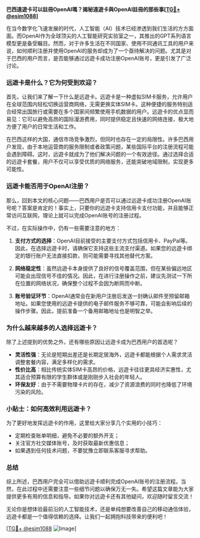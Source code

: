 **巴西遠遊卡可以註冊OpenAI嗎？揭秘遠遊卡與OpenAI註冊的那些事[[TG💪+ @esim1088](https://t.me/s/esim1088)]**

在当今数字化飞速发展的时代，人工智能（AI）技术已经渗透到我们生活的方方面面。而OpenAI作为全球顶尖的人工智能研究实验室之一，其推出的GPT系列语言模型更是备受瞩目。然而，对于许多生活在不同国家、使用不同通讯工具的用户来说，如何顺利注册并使用OpenAI的服务却成为了一个亟待解决的问题。尤其是对于巴西的用户而言，是否能够通过远遊卡成功注册OpenAI账号，更是引发了广泛讨论。

### **远遊卡是什么？它为何受到欢迎？**

首先，让我们来了解一下什么是远遊卡。远遊卡是一种虚拟SIM卡服务，允许用户在全球范围内轻松切换运营商网络，无需更换实体SIM卡。这种便捷的服务特别适合经常出国旅行或需要在多个国家间频繁使用手机数据的用户。远遊卡的优点显而易见：它可以避免高昂的国际漫游费用，同时提供稳定且快速的网络连接，极大地方便了用户的日常生活和工作。

在巴西这样的大国，通信市场竞争激烈，但同时也存在一定的局限性。许多巴西用户发现，由于本地运营商的服务限制或者政策问题，某些国际平台的注册流程可能会遇到障碍。这时，远遊卡就成为了他们解决问题的一个有效途径。通过选择合适的远遊卡套餐，用户不仅可以享受优质的网络服务，还能突破地域限制，实现更多可能性。

### **远遊卡能否用于OpenAI注册？**

那么，回到本文的核心问题——巴西用户是否可以通过远遊卡成功注册OpenAI账号呢？答案是肯定的！事实上，只要你的远遊卡支持信用卡支付功能，并且能够正常访问互联网，理论上就可以完成OpenAI账号的注册过程。

不过，在实际操作中，仍有一些需要注意的地方：

1. **支付方式的选择**：OpenAI目前接受的主要支付方式包括信用卡、PayPal等。因此，在选择远遊卡时，请确保它支持这些主流支付渠道。如果您的远遊卡绑定的银行账户无法直接扣款，则可能需要寻找其他替代方案。
   
2. **网络稳定性**：虽然远遊卡本身提供了良好的信号覆盖范围，但在某些偏远地区可能会出现信号不佳的情况。因此，在进行注册操作之前，建议先测试一下所在位置的网络状况，确保整个过程不会因为断网而中断。

3. **账号验证环节**：OpenAI通常会在新用户注册后发送一封确认邮件至预留邮箱地址。如果您使用的远遊卡提供的电子邮件服务不够可靠，可能会影响后续的操作步骤。因此，提前准备一个备用邮箱地址也是明智之举。

### **为什么越来越多的人选择远遊卡？**

除了上述提到的优势之外，还有哪些原因让远遊卡成为巴西用户的首选呢？

- **灵活性强**：无论是短期出差还是长期定居海外，远遊卡都能根据个人需求灵活调整套餐内容，满足多样化的需求。
- **性价比高**：相比传统实体SIM卡高昂的价格，远遊卡往往更具经济实惠性，尤其适合预算有限的学生群体或是刚刚步入社会的年轻人。
- **环保友好**：由于不需要物理卡片的存在，减少了资源浪费的同时也降低了环境污染的风险。

### **小贴士：如何高效利用远遊卡？**

为了更好地发挥远遊卡的作用，这里给大家分享几个实用的小技巧：

- 定期检查账单明细，避免不必要的额外开支；
- 关注官方社交媒体账号，及时获取最新优惠信息；
- 如果遇到任何技术问题，不要犹豫立即联系客服寻求帮助。

### **总结**

综上所述，巴西用户完全可以借助远遊卡顺利完成OpenAI账号的注册流程。当然，在此过程中还需要注意一些细节问题以确保万无一失。希望这篇文章能为大家提供更多有用的信息和指导。如果你对远遊卡还有其他疑问，欢迎随时留言交流！

无论你是想体验最前沿的人工智能技术，还是单纯想要改善自己的移动通信体验，远遊卡都是一个值得信赖的选择。让我们一起拥抱科技带来的便利吧！

[[TG💪+ @esim1088](https://t.me/s/esim1088) ![Image](https://i.postimg.cc/4NQfJmqS/Snipaste-2025-05-13-00-14-12.png)]